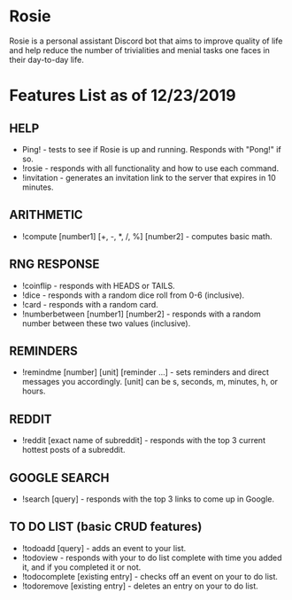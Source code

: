 # Rosie
Rosie is a personal assistant Discord bot that aims to improve quality of life and help reduce the number of trivialities and menial tasks one faces in their day-to-day life.

# Features List as of 12/23/2019

## HELP
+ Ping! - tests to see if Rosie is up and running. Responds with "Pong!" if so.
+ !rosie - responds with all functionality and how to use each command.
+ !invitation - generates an invitation link to the server that expires in 10 minutes.

## ARITHMETIC
+ !compute [number1] [+, -, *, /, %] [number2] - computes basic math.

## RNG RESPONSE
+ !coinflip - responds with HEADS or TAILS.
+ !dice - responds with a random dice roll from 0-6 (inclusive).
+ !card - responds with a random card.
+ !numberbetween [number1] [number2] - responds with a random number between these two values (inclusive).

## REMINDERS
+ !remindme [number] [unit] [reminder ...] - sets reminders and direct messages you accordingly. [unit] can be s, seconds, m, minutes, h, or hours.

## REDDIT
+ !reddit [exact name of subreddit] - responds with the top 3 current hottest posts of a subreddit.  

## GOOGLE SEARCH
+ !search [query] - responds with the top 3 links to come up in Google.  

## TO DO LIST (basic CRUD features)
+ !todoadd [query] - adds an event to your list.
+ !todoview - responds with your to do list complete with time you added it, and if you completed it or not.
+ !todocomplete [existing entry] - checks off an event on your to do list.
+ !todoremove [existing entry] - deletes an entry on your to do list.
